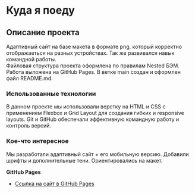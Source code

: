# Куда я поеду

## Описание проекта
Адаптивный сайт на базе макета в формате png, который корректно отображаеться на разных устройствах. Так же развивался навык командной работы.  
Файловая структура проекта оформлена по правилам Nested БЭМ.
Работа выложена на GitHub Pages.
В ветке main создан и оформлен файл README.md.

### Использованные технологии
В данном проекте мы использовали верстку на HTML и CSS с применением Flexbox и Grid Layout для создания гибких и responsive layouts. Git и GitHub обеспечали эффективную командную работу и контроль
версий.

### Кое-что интересное
Мы разработали адаптивный сайт + его мобильную версию. Добавили шрифты и дополнительные тени. Ориентировались на макет.

**GitHub Pages**

* [Ссылка на сайт в GitHub Pages](https://badstandup.github.io/kuda-ya-poedu/)
